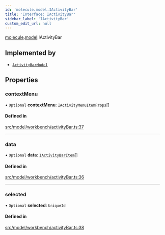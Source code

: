 ```yaml
---
id: 'molecule.model.IActivityBar'
title: 'Interface: IActivityBar'
sidebar_label: 'IActivityBar'
custom_edit_url: null
---
```


[molecule](../namespaces/molecule).[model](../namespaces/molecule.model).IActivityBar

## Implemented by

-   [`ActivityBarModel`](../classes/molecule.model.ActivityBarModel)

## Properties

### contextMenu

• `Optional` **contextMenu**: [`IActivityMenuItemProps`](molecule.model.IActivityMenuItemProps)[]

#### Defined in

[src/model/workbench/activityBar.ts:37](https://github.com/DTStack/molecule/blob/b5324fcf/src/model/workbench/activityBar.ts#L37)

---

### data

• `Optional` **data**: [`IActivityBarItem`](molecule.model.IActivityBarItem)[]

#### Defined in

[src/model/workbench/activityBar.ts:36](https://github.com/DTStack/molecule/blob/b5324fcf/src/model/workbench/activityBar.ts#L36)

---

### selected

• `Optional` **selected**: `UniqueId`

#### Defined in

[src/model/workbench/activityBar.ts:38](https://github.com/DTStack/molecule/blob/b5324fcf/src/model/workbench/activityBar.ts#L38)
